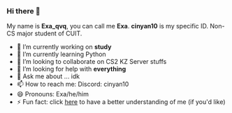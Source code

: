 ### Hi there 👋
My name is **Exa_qvq**, you can call me **Exa**. **cinyan10** is my ​specific ID.
Non-CS major student of CUIT.
- 🔭 I’m currently working on **study**
- 🌱 I’m currently learning Python
- 👯 I’m looking to collaborate on CS2 KZ Server stuffs
- 🤔 I’m looking for help with **everything**
- 💬 Ask me about ... idk
- 📫 How to reach me: Discord: cinyan10
- 😄 Pronouns: Exa/he/him
- ⚡ Fun fact: click [here]() to have a better understanding of me (if you'd like)
  
<!--
**Cinyan10/cinyan10** is a ✨ _special_ ✨ repository because its `README.md` (this file) appears on your GitHub profile.

Here are some ideas to get you started:

- 🔭 I’m currently working on ...
- 🌱 I’m currently learning ...
- 👯 I’m looking to collaborate on ...
- 🤔 I’m looking for help with ...
- 💬 Ask me about ...
- 📫 How to reach me: ...
- 😄 Pronouns: ...
- ⚡ Fun fact: ...
-->
